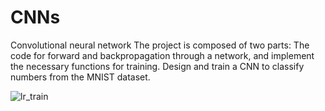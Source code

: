 # CNNs
Convolutional neural network
The project is composed of two parts:
   The code for forward and backpropagation through a network, and implement the necessary functions for training.
   Design and train a CNN to classify numbers from the MNIST dataset.
   
![lr_train](https://cloud.githubusercontent.com/assets/15075893/21268029/ebaaeb2a-c37a-11e6-9657-a15bb132d4b9.jpg)
